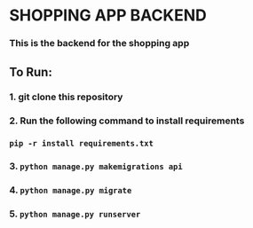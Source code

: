 # SHOPPING APP BACKEND
### This is the backend for the shopping app
## To Run:
### 1. git clone this repository
### 2. Run the following command to install requirements
### ` pip -r install requirements.txt `

### 3. `python manage.py makemigrations api`
### 4. `python manage.py migrate`
### 5. `python manage.py runserver`

